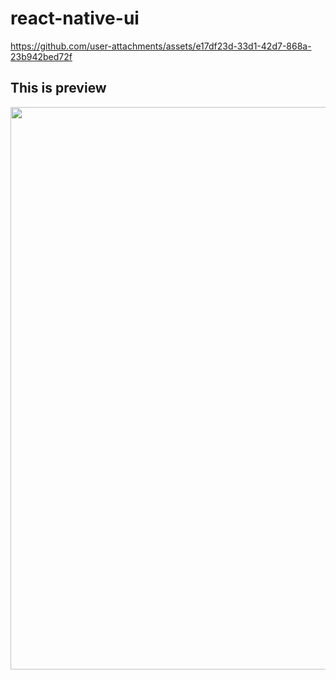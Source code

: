# react-native-ui

https://github.com/user-attachments/assets/e17df23d-33d1-42d7-868a-23b942bed72f


## This is preview
<img src="https://drive.google.com/file/d/1ukm78NBeIin6Ms4EDSE4-FD5Iha7jqvH/view?usp=sharing" width="900">



